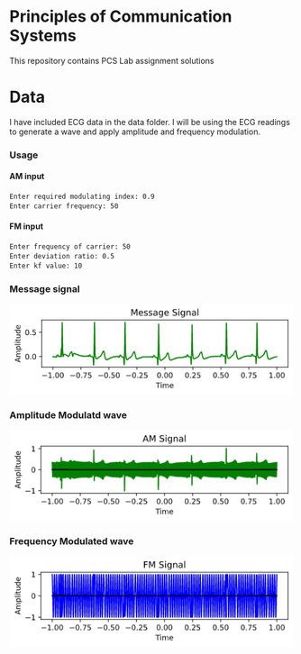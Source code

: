 # Principles of Communication Systems

This repository contains PCS Lab assignment solutions

# Data

I have included ECG data in the data folder. I will be using the ECG readings to generate a wave and apply amplitude and frequency modulation.

### Usage

#### AM input

```bash
Enter required modulating index: 0.9
Enter carrier frequency: 50
```

#### FM input

```bash
Enter frequency of carrier: 50
Enter deviation ratio: 0.5
Enter kf value: 10
```

### Message signal

![](assets/message.png)

### Amplitude Modulatd wave

![](assets/AM.png)

### Frequency Modulated wave

![](assets/FM.png)